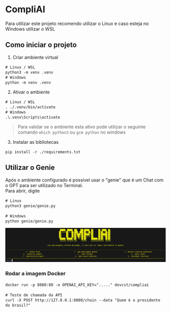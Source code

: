 # CompliAI
Para utilizar este projeto recomendo utilizar o Linux e caso esteja no Windows utilizar o WSL  
  
## Como iniciar o projeto
1. Criar ambiente virtual
```
# Linux / WSL
python3 -m venv .venv
# Windows
python -m venv .venv
```
2. Ativar o ambiente
```
# Linux / WSL
. ./.venv/bin/activate
# Windows
.\.venv\Scripts\activate
```

> Para validar se o ambiente esta ativo pode utilizar o seguinte comando
> `which python3` ou `gcm python` no windows

3. Instalar as bibliotecas
```
pip install -r ./requirements.txt
```

## Utilizar o Genie
Após o ambiente configurado é possível usar o "genie" que é um Chat com o GPT para ser utilizado no Terminal.  
Para abrir, digite
```
# Linux
python3 genie/genie.py

# Windows
python genie/genie.py
```
![Genie Compliance](./examples/image1.png)

### Rodar a imagem Docker
```
docker run -p 8080:80 -e OPENAI_API_KEY="....." devcst/compliai

# Teste de chamada da API
curl -X POST http://127.0.0.1:8080/chain --data "Quem é o presidente do brasil?"
```